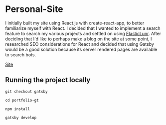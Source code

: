 # Personal-Site
I initially built my site using React.js with create-react-app, to better familiarize myself with React.
I decided that I wanted to implement a search feature to search my various projects and settled on using [ElasticLunr](http://elasticlunr.com/).
After deciding that I'd like to perhaps make a blog on the site at some point, I researched SEO considerations for React
and decided that using Gatsby would be a good solution because its server rendered pages are available to search bots. 

[Site](http://stu-wood.com)

## Running the project locally
`git checkout gatsby`

`cd portfolio-gt`

`npm install`

`gatsby develop`